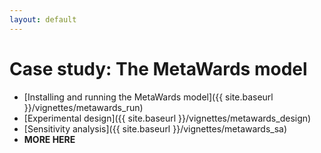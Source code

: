 ```yaml
---
layout: default
---
```


# Case study: The MetaWards model

- [Installing and running the MetaWards model]({{ site.baseurl }}/vignettes/metawards_run)
- [Experimental design]({{ site.baseurl }}/vignettes/metawards_design)
- [Sensitivity analysis]({{ site.baseurl }}/vignettes/metawards_sa)
- **MORE HERE**


